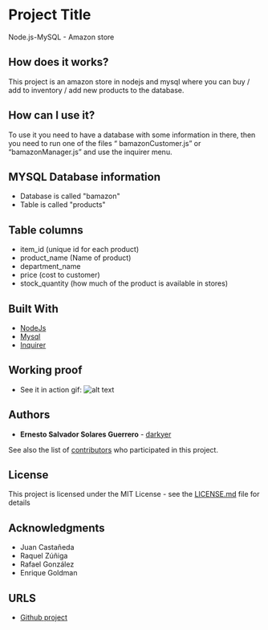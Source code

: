# Project Title

Node.js-MySQL - Amazon store

## How does it works?

This project is an amazon store in nodejs and mysql where you can buy / add to inventory / add new products to the database.

## How can I use it?

To use it you need to have a database with some information in there, then you need to run one of the files “ bamazonCustomer.js” or “bamazonManager.js” and use the inquirer menu.

## MYSQL Database information

* Database is called "bamazon"
* Table is called "products"

## Table columns

* item_id (unique id for each product)
* product_name (Name of product)
* department_name
* price (cost to customer)
* stock_quantity (how much of the product is available in stores)

## Built With

* [NodeJs](https://nodejs.org/en/)
* [Mysql](https://www.npmjs.com/package/mysql)
* [Inquirer](https://www.npmjs.com/package/inquirer)

## Working proof

* See it in action gif: 
![alt text](https://github.com/darkyer/Node.js-MySQL/blob/master/proof.gif "Proof Gif")

## Authors

* **Ernesto Salvador Solares Guerrero** - [darkyer](https://github.com/darkyer)

See also the list of [contributors](https://github.com/darkyer/Node.js-MySQL/contributors) who participated in this project.

## License

This project is licensed under the MIT License - see the [LICENSE.md](LICENSE.md) file for details

## Acknowledgments

* Juan Castañeda
* Raquel Zúñiga
* Rafael González
* Enrique Goldman

## URLS

* [Github project](https://github.com/darkyer/Node.js-MySQL)
